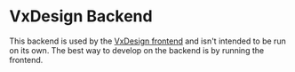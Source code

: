 # VxDesign Backend

This backend is used by the [VxDesign frontend](../frontend/README.md) and isn't
intended to be run on its own. The best way to develop on the backend is by
running the frontend.
